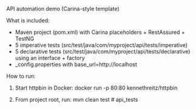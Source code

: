API automation demo (Carina-style template)

What is included:
- Maven project (pom.xml) with Carina placeholders + RestAssured + TestNG
- 5 imperative tests (src/test/java/com/myproject/api/tests/imperative)
- 5 declarative tests (src/test/java/com/myproject/api/tests/declarative) using an interface + factory
- _config.properties with base_url=http://localhost

How to run:
1. Start httpbin in Docker:
   docker run -p 80:80 kennethreitz/httpbin

2. From project root, run:
   mvn clean test
#   a p i _ t e s t s  
 
